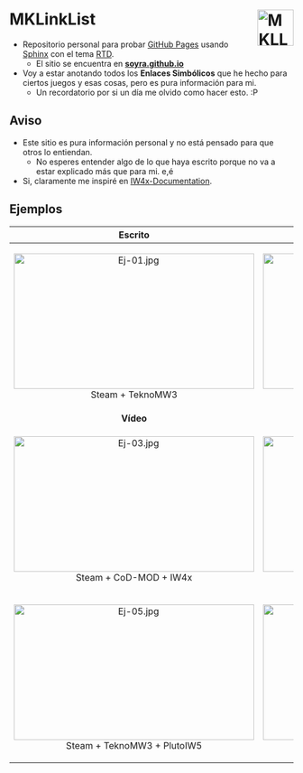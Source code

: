 # MKLinkList <a href="#"><img src="../../blob/master/_static/Logo.png" alt="MKLL-Logo.png" title="MKLinkList" align="right" width="64" height="64"/></a>
- Repositorio personal para probar [GitHub Pages](https://pages.github.com/) usando [Sphinx](https://www.sphinx-doc.org/) con el tema [RTD](https://sphinx-rtd-theme.readthedocs.io/).
  - El sitio se encuentra en **[soyra.github.io](https://soyra.github.io/)**
- Voy a estar anotando todos los **Enlaces Simbólicos** que he hecho para ciertos juegos y esas cosas, pero es pura información para mi.
  - Un recordatorio por si un día me olvido como hacer esto. :P 

## Aviso
- Este sitio es pura información personal y no está pensado para que otros lo entiendan.
  - No esperes entender algo de lo que haya escrito porque no va a estar explicado más que para mi. e,é
- Si, claramente me inspiré en [IW4x-Documentation](https://github.com/IW4x/iw4x-documentation).

## Ejemplos
<table align="center">
  <thead>
    <tr>
      <th align="center"><strong>Escrito</strong></th>
      <th align="center"><strong>Escrito</strong></th>
    </tr>
  </thead>
  <tbody>
    <tr>
      <td align="center"><p align="center"><a href="https://github.com/SoyRA/TeknoMW3/wiki/Steam-y-TeknoMW3-usando-Enlace-Simb%C3%B3lico"><img src="https://repository-images.githubusercontent.com/144496103/f0790a00-7828-11e9-9f35-57e40ce98847" alt="Ej-01.jpg" width="426" height="240"></a><br>Steam + TeknoMW3</p></td>
      <td align="center"><p align="center"><a href="https://github.com/SoyRA/PlusIW6/wiki/Steam-y-PlusIW6-usando-Enlace-Simb%C3%B3lico"><img src="https://repository-images.githubusercontent.com/155729117/10f69380-782c-11e9-834e-2280ec4ff648" alt="Ej-02.jpg" width="426" height="240"></a><br>Steam + PlusIW6</p></td>
    </tr>
    <tr>
      <td align="center"><strong>Vídeo</strong></td>
      <td align="center"><strong>Vídeo</strong></td>
    </tr>
    <tr>
      <td align="center"><p align="center"><a href="https://www.youtube.com/watch?v=Hn2oCN3FrAY"><img src="https://img.youtube.com/vi/Hn2oCN3FrAY/maxresdefault.jpg" alt="Ej-03.jpg" width="426" height="240"></a><br>Steam + CoD-MOD + IW4x</p></td>
      <td align="center"><p align="center"><a href="https://www.youtube.com/watch?v=Yw0B9dlMhgA"><img src="https://img.youtube.com/vi/Yw0B9dlMhgA/maxresdefault.jpg" alt="Ej-04.jpg" width="426" height="240"></a><br>Steam + getREKT + BGamer</p></td>
    </tr>
    <tr>
      <td align="center"><p align="center"><a href="https://www.youtube.com/watch?v=UtyL0Kngabk"><img src="https://img.youtube.com/vi/UtyL0Kngabk/maxresdefault.jpg" alt="Ej-05.jpg" width="426" height="240"></a><br>Steam + TeknoMW3 + PlutoIW5</p></td>
      <td align="center"><p align="center"><a href="https://www.youtube.com/watch?v=y07YEvs9Mn0"><img src="https://img.youtube.com/vi/y07YEvs9Mn0/maxresdefault.jpg" alt="Ej-06.jpg" width="426" height="240"></a><br>Steam + PlutoT6 + Redacted</p></td>
    </tr>
  </tbody>
</table>
